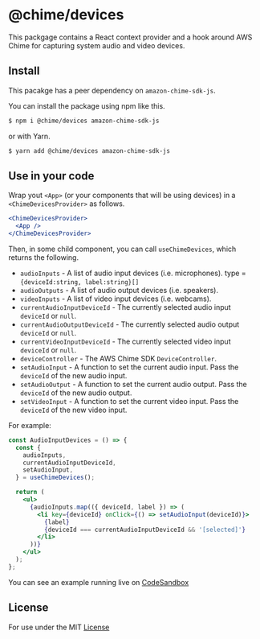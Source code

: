 # @chime/devices

This packgage contains a React context provider and a hook around AWS Chime for capturing system audio and video devices.

## Install

This pacakge has a peer dependency on `amazon-chime-sdk-js`.

You can install the package using npm like this.

```sh
$ npm i @chime/devices amazon-chime-sdk-js
```

or with Yarn.

```sh
$ yarn add @chime/devices amazon-chime-sdk-js
```

## Use in your code

Wrap yout `<App>` (or your components that will be using devices) in a `<ChimeDevicesProvider>` as follows.

```jsx
<ChimeDevicesProvider>
  <App />
</ChimeDevicesProvider>
```

Then, in some child component, you can call `useChimeDevices`, which returns the following.

- `audioInputs` - A list of audio input devices (i.e. microphones). type = `{deviceId:string, label:string}[]`
- `audioOutputs` - A list of audio output devices (i.e. speakers).
- `videoInputs` - A list of video input devices (i.e. webcams).
- `currentAudioInputDeviceId` - The currently selected audio input `deviceId` or `null`.
- `currentAudioOutputDeviceId` - The currently selected audio output `deviceId` or `null`.
- `currentVideoInputDeviceId` - The currently selected video input `deviceId` or `null`.
- `deviceController` - The AWS Chime SDK `DeviceController`.
- `setAudioInput` - A function to set the current audio input. Pass the `deviceId` of the new audio input.
- `setAudioOutput` - A function to set the current audio output. Pass the `deviceId` of the new audio output.
- `setVideoInput` - A function to set the current video input. Pass the `deviceId` of the new video input.

For example:

```jsx
const AudioInputDevices = () => {
  const {
    audioInputs,
    currentAudioInputDeviceId,
    setAudioInput,
  } = useChimeDevices();

  return (
    <ul>
      {audioInputs.map(({ deviceId, label }) => (
        <li key={deviceId} onClick={() => setAudioInput(deviceId)}>
          {label}
          {deviceId === currentAudioInputDeviceId && '[selected]'}
        </li>
      ))}
    </ul>
  );
};
```

You can see an example running live on
[CodeSandbox](https://codesandbox.io/s/mystifying-noether-2qwrp)

## License

For use under the MIT [License](./LICENSE)
